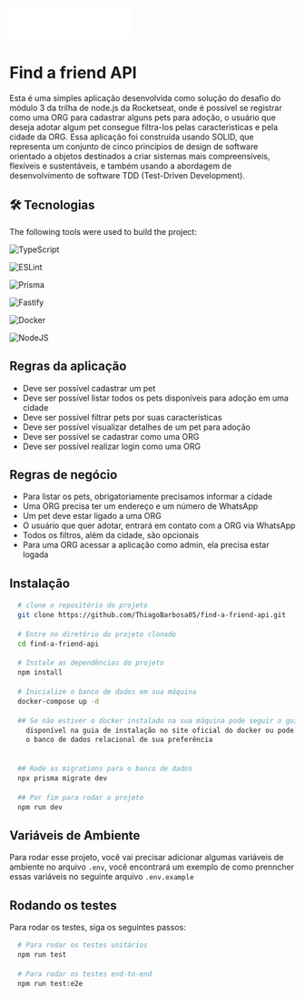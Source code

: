 ![Logo](./public/logo.png)


# Find a friend API
Esta é uma simples aplicação desenvolvida como solução do desafio do módulo 3 da trilha de node.js da Rocketseat, onde é possível se registrar como uma ORG para cadastrar alguns pets para adoção, o usuário que deseja adotar algum pet consegue filtra-los pelas caracteristicas e pela cidade da ORG. Essa aplicação foi construída usando SOLID, que representa um conjunto de cinco princípios de design de software orientado a objetos destinados a criar sistemas mais compreensíveis, flexíveis e sustentáveis, e também usando a abordagem de desenvolvimento de software TDD (Test-Driven Development). 


## 🛠 Tecnologias

The following tools were used to build the project:

![TypeScript](https://img.shields.io/badge/typescript-%23007ACC.svg?style=for-the-badge&logo=typescript&logoColor=white)

![ESLint](https://img.shields.io/badge/ESLint-4B3263?style=for-the-badge&logo=eslint&logoColor=white)

![Prisma](https://img.shields.io/badge/Prisma-3982CE?style=for-the-badge&logo=Prisma&logoColor=white)

![Fastify](https://img.shields.io/badge/fastify-%23000000.svg?style=for-the-badge&logo=fastify&logoColor=white)

![Docker](https://img.shields.io/badge/docker-%230db7ed.svg?style=for-the-badge&logo=docker&logoColor=white) 

![NodeJS](https://img.shields.io/badge/node.js-6DA55F?style=for-the-badge&logo=node.js&logoColor=white)
## Regras da aplicação

- Deve ser possível cadastrar um pet
- Deve ser possível listar todos os pets disponíveis para adoção em uma cidade
- Deve ser possível filtrar pets por suas características
- Deve ser possível visualizar detalhes de um pet para adoção
- Deve ser possível se cadastrar como uma ORG
- Deve ser possível realizar login como uma ORG

## Regras de negócio

- Para listar os pets, obrigatoriamente precisamos informar a cidade
- Uma ORG precisa ter um endereço e um número de WhatsApp
- Um pet deve estar ligado a uma ORG
- O usuário que quer adotar, entrará em contato com a ORG via WhatsApp
- Todos os filtros, além da cidade, são opcionais
- Para uma ORG acessar a aplicação como admin, ela precisa estar logada


## Instalação

```bash
  # clone o repositório do projeto
  git clone https://github.com/ThiagoBarbosa05/find-a-friend-api.git

  # Entre no diretório do projeto clonado
  cd find-a-friend-api

  # Instale as dependências do projeto
  npm install

  # Inicialize o banco de dados em sua máquina
  docker-compose up -d

  ## Se não estiver o docker instalado na sua máquina pode seguir o guia de instalação
    disponível na guia de instalação no site oficial do docker ou pode usar 
    o banco de dados relacional de sua preferência


  ## Rode as migrations para o banco de dados
  npx prisma migrate dev

  ## Por fim para rodar o projeto
  npm run dev
```
    
## Variáveis de Ambiente

Para rodar esse projeto, você vai precisar adicionar algumas variáveis de ambiente no arquivo `.env`, você encontrará um exemplo de como prenncher essas variáveis no seguinte arquivo `.env.example`




## Rodando os testes

Para rodar os testes, siga os seguintes passos:

```bash
  # Para rodar os testes unitários
  npm run test

  # Para rodar os testes end-to-end
  npm run test:e2e
```
